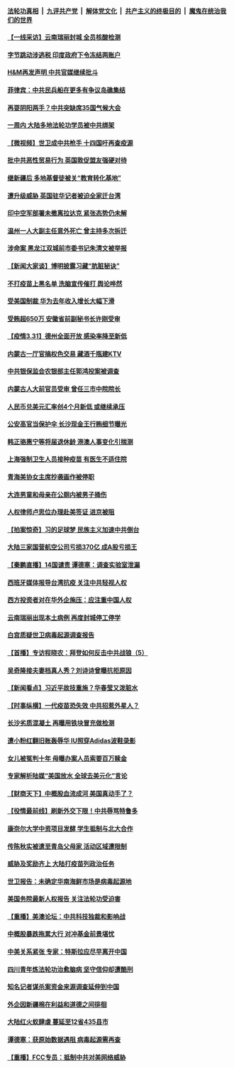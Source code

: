####  [法轮功真相](../../../../basic/blob/master/README.md?t=04010331) &nbsp;|&nbsp; [九评共产党](../../../../9ping.md/blob/master/README.md?t=04010331) &nbsp;|&nbsp; [解体党文化](../../../../jtdwh.md/blob/master/README.md?t=04010331)  &nbsp;|&nbsp; [共产主义的终极目的](../../../../gczydzjmd.md/blob/master/README.md?t=04010331) &nbsp;|&nbsp; [魔鬼在统治我们的世界](../../../../mgztzwmdsj.md/blob/master/README.md?t=04010331) 

#### [【一线采访】云南瑞丽封城 全员核酸检测](../pages/nsc413/n12849341.md?t=04010331) 

#### [字节跳动涉逃税 印度政府下令冻结两账户](../pages/nsc413/n12849160.md?t=04010331) 

#### [H&M再发声明 中共官媒继续批斗](../pages/nsc413/n12848869.md?t=04010331) 

#### [菲律宾：中共民兵船在更多有争议岛礁集结](../pages/nsc413/n12849107.md?t=04010331) 

#### [再耍阴阳两手？中共突缺席35国气候大会](../pages/nsc413/n12849155.md?t=04010331) 

#### [一周内 大陆多地法轮功学员被中共绑架](../pages/nsc413/n12849040.md?t=04010331) 

#### [【微视频】世卫成中共枪手 十四国吁再查疫源](../pages/nsc413/n12848715.md?t=04010331) 

#### [批中共恶性贸易行为 英国敦促盟友强硬对待](../pages/nsc413/n12848584.md?t=04010331) 

#### [继新疆后 多地基督徒被关“教育转化基地”](../pages/nsc413/n12848907.md?t=04010331) 

#### [遭升级威胁 英国驻华记者被迫全家迁台湾](../pages/nsc413/n12848878.md?t=04010331) 

#### [印中空军部署未撤离拉达克 紧张态势仍未解](../pages/nsc413/n12848815.md?t=04010331) 

#### [温州一人大副主任意外死亡 曾主持多次拆迁](../pages/nsc413/n12848838.md?t=04010331) 

#### [涉命案 黑龙江双城前市委书记朱清文被举报](../pages/nsc413/n12846265.md?t=04010331) 

#### [【新闻大家谈】博明披露习藏“肮脏秘诀”](../pages/nsc413/n12847432.md?t=04010331) 

#### [不打疫苗上黑名单 洗脑宣传催打 舆论哗然](../pages/nsc413/n12848463.md?t=04010331) 

#### [受美国制裁 华为去年收入增长大幅下滑](../pages/nsc413/n12848362.md?t=04010331) 

#### [受贿超650万 安徽省前副秘书长许刚受审](../pages/nsc413/n12848312.md?t=04010331) 

#### [【疫情3.31】德州全面开放  感染率降至新低](../pages/nsc413/n12848091.md?t=04010331) 

#### [内蒙古一厅官搞权色交易 藏酒千瓶建KTV](../pages/nsc413/n12848156.md?t=04010331) 

#### [中共银保监会农银部主任郭鸿投案被调查](../pages/nsc413/n12848095.md?t=04010331) 

#### [内蒙古人大前官员受审 曾任三市中院院长](../pages/nsc413/n12848155.md?t=04010331) 

#### [人民币兑美元汇率创4个月新低 或继续承压](../pages/nsc413/n12847474.md?t=04010331) 


#### [公安高官当保护伞 长沙现金王行贿细节曝光](../pages/nsc413/n12847877.md?t=04010331) 

#### [韩正骆惠宁等将届退休龄 港澳人事变化引揣测](../pages/nsc413/n12847738.md?t=04010331) 

#### [上海强制卫生人员接种疫苗 有医生不适住院](../pages/nsc413/n12847494.md?t=04010331) 

#### [青海美协女主席抄袭画作被停职](../pages/nsc413/n12847636.md?t=04010331) 

#### [大连男童和母亲在公厕内被男子捅伤](../pages/nsc413/n12847392.md?t=04010331) 

#### [人权律师卢思位办理赴美签证 进京被阻](../pages/nsc413/n12847222.md?t=04010331) 

#### [【拍案惊奇】习的足球梦 民族主义加速中共倒台](../pages/nsc413/n12847196.md?t=04010331) 

#### [大陆三家国营航空公司亏损370亿 成A股亏损王](../pages/nsc413/n12847266.md?t=04010331) 

#### [【秦鹏直播】14国谴责 谭德塞：调查实验室泄漏](../pages/nsc413/n12847112.md?t=04010331) 

#### [西班牙媒体报导台湾抗疫 关注中共轻视人权](../pages/nsc413/n12847329.md?t=04010331) 

#### [西方投资者对在华外企施压：应注重中国人权](../pages/nsc413/n12847297.md?t=04010331) 

#### [云南瑞丽出现本土病例 再度封城停工停学](../pages/nsc413/n12847285.md?t=04010331) 

#### [白宫质疑世卫病毒起源调查报告](../pages/nsc413/n12847206.md?t=04010331) 

#### [【首播】专访程晓农：拜登如何反击中共战狼（5）](../pages/nsc413/n12846969.md?t=04010331) 

#### [吴奇隆接夫妻档真人秀？刘诗诗曾曝抗拒原因](../pages/nsc413/n12846924.md?t=04010331) 

#### [【新闻看点】习近平故技重施？华春莹又泼脏水](../pages/nsc413/n12847033.md?t=04010331) 

#### [【时事纵横】一代疫苗恐失效 中共招惹外星人？](../pages/nsc413/n12846946.md?t=04010331) 

#### [长沙劣质混凝土 再曝用铁块冒充做检测](../pages/nsc413/n12847096.md?t=04010331) 

#### [遭小粉红翻旧账轰辱华 IU照穿Adidas波鞋录影](../pages/nsc413/n12846587.md?t=04010331) 

#### [女儿被冤判十年 母曝办案人员索要百万赎金](../pages/nsc413/n12847008.md?t=04010331) 

#### [专家解析陆媒“美国放水 全球去美元化”言论](../pages/nsc413/n12846888.md?t=04010331) 

#### [【财商天下】中概股血流成河 美国真动手了？](../pages/nsc413/n12846557.md?t=04010331) 

#### [【役情最前线】刷新外交下限！中共辱骂特鲁多](../pages/nsc413/n12846740.md?t=04010331) 

#### [康奈尔大学中资项目发酵 学生抵制与北大合作](../pages/nsc413/n12847023.md?t=04010331) 

#### [传陈秋实被遣至青岛父母家 活动区域遭限制](../pages/nsc413/n12846913.md?t=04010331) 

#### [威胁及奖励齐上 大陆打疫苗列政治任务](../pages/nsc413/n12846700.md?t=04010331) 

#### [世卫报告：未确定华南海鲜市场是病毒起源地](../pages/nsc413/n12846817.md?t=04010331) 

#### [美国务院最新人权报告 关注法轮功受迫害](../pages/nsc413/n12846338.md?t=04010331) 

#### [【重播】美澳论坛：中共科技独裁和影响战](../pages/nsc413/n12846209.md?t=04010331) 

#### [中概股暴跌拖累大行 对冲基金前景堪忧](../pages/nsc413/n12846802.md?t=04010331) 

#### [中美关系紧张 专家：特斯拉应尽早离开中国](../pages/nsc413/n12846731.md?t=04010331) 

#### [四川青年炼法轮功治愈脑病 坚守信仰却遭酷刑](../pages/nsc413/n12843819.md?t=04010331) 

#### [知名记者谋杀案资金来源调查延伸到中国](../pages/nsc413/n12846298.md?t=04010331) 

#### [外企因新疆棉在利益和道德之间徘徊](../pages/nsc413/n12845977.md?t=04010331) 

#### [大陆红火蚁肆虐 蔓延至12省435县市](../pages/nsc413/n12846171.md?t=04010331) 

#### [谭德塞：获原始数据遇阻 病毒起源需再查](../pages/nsc413/n12846580.md?t=04010331) 

#### [【重播】FCC专员：抵制中共对美网络威胁](../pages/nsc413/n12846208.md?t=04010331) 

